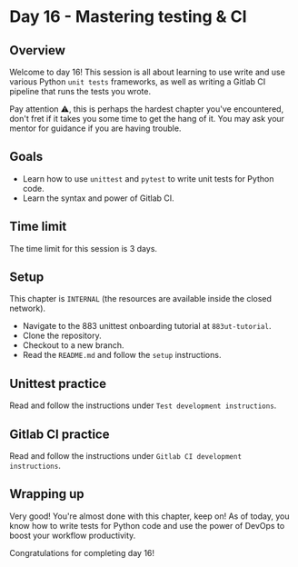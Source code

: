 # Day 16 - Mastering testing & CI

## Overview

Welcome to day 16! This session is all about learning to use write and use various Python `unit tests` frameworks, as well as writing a Gitlab CI pipeline that runs the tests you wrote.

Pay attention ⚠️, this is perhaps the hardest chapter you've encountered, don't fret if it takes you some time to get the hang of it. You may ask your mentor for guidance if you are having trouble.

## Goals

- Learn how to use `unittest` and `pytest` to write unit tests for Python code.
- Learn the syntax and power of Gitlab CI.

## Time limit

The time limit for this session is 3 days.

## Setup

This chapter is `INTERNAL` (the resources are available inside the closed network).

- Navigate to the 883 unittest onboarding tutorial at `883ut-tutorial`.
- Clone the repository.
- Checkout to a new branch.
- Read the `README.md` and follow the `setup` instructions.

## Unittest practice

Read and follow the instructions under `Test development instructions`.

## Gitlab CI practice

Read and follow the instructions under `Gitlab CI development instructions`.

## Wrapping up

Very good! You're almost done with this chapter, keep on! As of today, you know how to write tests for Python code and use the power of DevOps to boost your workflow productivity.

Congratulations for completing day 16!
